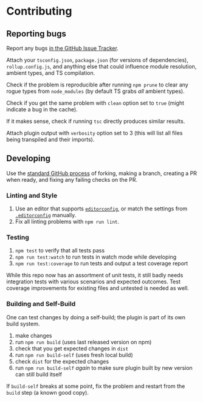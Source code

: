 # Contributing

## Reporting bugs

Report any bugs [in the GitHub Issue Tracker](https://github.com/ezolenko/rollup-plugin-typescript2/issues).

Attach your `tsconfig.json`, `package.json` (for versions of dependencies), `rollup.config.js`, and anything else that could influence module resolution, ambient types, and TS compilation.

Check if the problem is reproducible after running `npm prune` to clear any rogue types from `node_modules` (by default TS grabs _all_ ambient types).

Check if you get the same problem with `clean` option set to `true` (might indicate a bug in the cache).

If it makes sense, check if running `tsc` directly produces similar results.

Attach plugin output with `verbosity` option set to 3 (this will list all files being transpiled and their imports).

## Developing

Use the [standard GitHub process](https://docs.github.com/en/pull-requests/collaborating-with-pull-requests/getting-started/about-collaborative-development-models#fork-and-pull-model) of forking, making a branch, creating a PR when ready, and fixing any failing checks on the PR.

### Linting and Style

1. Use an editor that supports [`editorconfig`](https://editorconfig.org/), or match the settings from [`.editorconfig`](./.editorconfig) manually.
1. Fix all linting problems with `npm run lint`.

### Testing

1. `npm test` to verify that all tests pass
1. `npm run test:watch` to run tests in watch mode while developing
1. `npm run test:coverage` to run tests and output a test coverage report

While this repo now has an assortment of unit tests, it still badly needs integration tests with various scenarios and expected outcomes.
Test coverage improvements for existing files and untested is needed as well.

### Building and Self-Build

One can test changes by doing a self-build; the plugin is part of its own build system.

1. make changes
1. run `npm run build` (uses last released version on npm)
1. check that you get expected changes in `dist`
1. run `npm run build-self` (uses fresh local build)
1. check `dist` for the expected changes
1. run `npm run build-self` _again_ to make sure plugin built by new version can still build itself

If `build-self` breaks at some point, fix the problem and restart from the `build` step (a known good copy).
